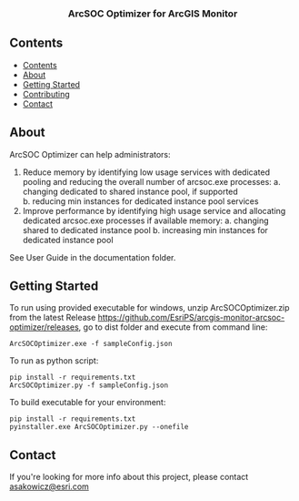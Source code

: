 <div align="center">
  <h3 align="center">ArcSOC Optimizer for ArcGIS Monitor</h3>
</div>

  
## Contents

- [Contents](#contents)
- [About](#about)
- [Getting Started](#getting-started)
- [Contributing](#contributing)
- [Contact](#contanct)


  
## About
ArcSOC Optimizer can help administrators:
1.	Reduce memory by identifying low usage services with dedicated pooling and reducing the overall number of arcsoc.exe processes: 
a.	changing dedicated to shared instance pool, if supported   
b.	reducing min instances for dedicated instance pool services
2.	Improve performance by identifying high usage service and allocating dedicated arcsoc.exe processes if available memory:
a.	changing shared to dedicated instance pool
b.	increasing min instances for dedicated instance pool

See User Guide in the documentation folder.

  
## Getting Started
To run using provided executable for windows, unzip ArcSOCOptimizer.zip from the latest Release https://github.com/EsriPS/arcgis-monitor-arcsoc-optimizer/releases, go to dist folder and execute from command line:
```shell
ArcSOCOptimizer.exe -f sampleConfig.json
```
To run as python script:
```shell
pip install -r requirements.txt
ArcSOCOptimizer.py -f sampleConfig.json
```
To build executable for your environment:
```shell
pip install -r requirements.txt
pyinstaller.exe ArcSOCOptimizer.py --onefile
```
 

## Contact
If you're looking for more info about this project, please contact asakowicz@esri.com


